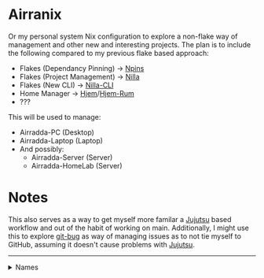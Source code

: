 # Airranix
Or my personal system Nix configuration to explore a non-flake way of management and other new and interesting projects.
The plan is to include the following compared to my previous flake based approach:

- Flakes (Dependancy Pinning) -> [Npins](https://github.com/andir/npins)
- Flakes (Project Management) -> [Nilla](https://github.com/nilla-nix/nilla)
- Flakes (New CLI) -> [Nilla-CLI](https://github.com/nilla-nix/cli)
- Home Manager -> [Hjem](https://github.com/feel-co/hjem)/[Hjem-Rum](https://github.com/snugnug/hjem-rum)
- ???

This will be used to manage:

- Airradda-PC (Desktop)
- Airradda-Laptop (Laptop) 
- And possibly:
  - Airradda-Server (Server)
  - Airradda-HomeLab (Server)

# Notes
This also serves as a way to get myself more familar a [Jujutsu](https://github.com/jj-vcs/jj) based workflow and out of the habit of working on main.
Additionally, I might use this to explore [git-bug](https://github.com/git-bug/git-bug) as way of managing issues as to not tie myself to GitHub, assuming it doesn't cause problems with [Jujutsu](https://github.com/jj-vcs/jj). 

---

<details>
  <summary>Names</summary>

  Yes, I very creative and good at coming up with names. Thank you very much.

</details>
